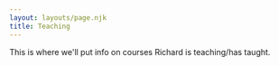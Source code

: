 ```yaml
---
layout: layouts/page.njk
title: Teaching
---
```


This is where we'll put info on courses Richard is teaching/has taught.